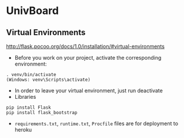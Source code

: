 # UnivBoard

## Virtual Environments

http://flask.pocoo.org/docs/1.0/installation/#virtual-environments
- Before you work on your project, activate the corresponding environment:
```
. venv/bin/activate
(Windows: venv\Scripts\activate)
```
- In order to leave your virtual environment, just run deactivate
- Libraries
```
pip install Flask
pip install flask_bootstrap
```
- `requirements.txt`, `runtime.txt`, `Procfile` files are for deployment to heroku
